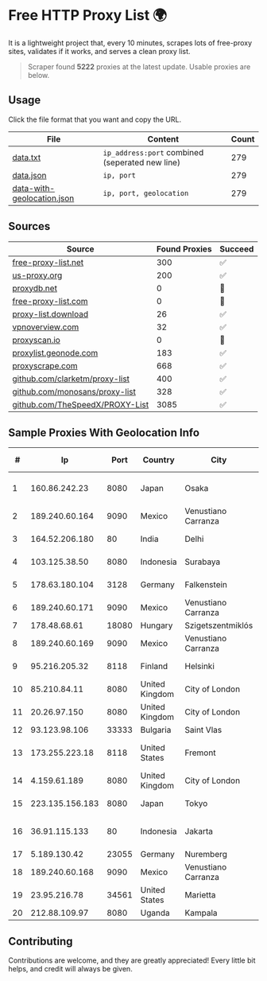 
# Free HTTP Proxy List 🌍

It is a lightweight project that, every 10 minutes, scrapes lots of free-proxy sites, validates if it works, and serves a clean proxy list.


> Scraper found **5222** proxies at the latest update. Usable proxies are below.

## Usage

Click the file format that you want and copy the URL.


|File|Content|Count|
|----|-------|-----|
|[data.txt](https://raw.githubusercontent.com/themiralay/Proxy-List-World/master/data.txt)|`ip_address:port` combined (seperated new line)|279|
|[data.json](https://raw.githubusercontent.com/themiralay/Proxy-List-World/master/data.json)|`ip, port`|279|
|[data-with-geolocation.json](https://raw.githubusercontent.com/themiralay/Proxy-List-World/master/data-with-geolocation.json)|`ip, port, geolocation`|279|

## Sources

|Source|Found Proxies|Succeed|
|------|-------------|-------|
|[free-proxy-list.net](https://free-proxy-list.net)|300|✅|
|[us-proxy.org](https://www.us-proxy.org)|200|✅|
|[proxydb.net](http://proxydb.net)|0|🚫|
|[free-proxy-list.com](https://free-proxy-list.com/?page=&port=&type%5B%5D=http&type%5B%5D=https&up_time=0&search=Search)|0|🚫|
|[proxy-list.download](https://www.proxy-list.download/HTTP)|26|✅|
|[vpnoverview.com](https://vpnoverview.com/privacy/anonymous-browsing/free-proxy-servers)|32|✅|
|[proxyscan.io](https://www.proxyscan.io)|0|🚫|
|[proxylist.geonode.com](https://proxylist.geonode.com/api/proxy-list?limit=300&page=1&sort_by=lastChecked&sort_type=desc&protocols=http,https)|183|✅|
|[proxyscrape.com](https://api.proxyscrape.com/v2/?request=displayproxies&protocol=http&timeout=10000&country=all&ssl=all&anonymity=all)|668|✅|
|[github.com/clarketm/proxy-list](https://raw.githubusercontent.com/clarketm/proxy-list/master/proxy-list-raw.txt)|400|✅|
|[github.com/monosans/proxy-list](https://raw.githubusercontent.com/monosans/proxy-list/main/proxies/http.txt)|328|✅|
|[github.com/TheSpeedX/PROXY-List](https://raw.githubusercontent.com/TheSpeedX/PROXY-List/master/http.txt)|3085|✅|


## Sample Proxies With Geolocation Info

|#|Ip|Port|Country|City|Internet Service Provider|
|-|--|----|-------|----|-------------------------|
|1|160.86.242.23|8080|Japan|Osaka|Sony Network Communications Inc|
|2|189.240.60.164|9090|Mexico|Venustiano Carranza|Uninet S.A. de C.V.|
|3|164.52.206.180|80|India|Delhi|E2E Networks Limited|
|4|103.125.38.50|8080|Indonesia|Surabaya|PT. Eka Mas Republik|
|5|178.63.180.104|3128|Germany|Falkenstein|Hetzner Online GmbH|
|6|189.240.60.171|9090|Mexico|Venustiano Carranza|Uninet S.A. de C.V.|
|7|178.48.68.61|18080|Hungary|Szigetszentmiklós|UPC|
|8|189.240.60.169|9090|Mexico|Venustiano Carranza|Uninet S.A. de C.V.|
|9|95.216.205.32|8118|Finland|Helsinki|Hetzner Online GmbH|
|10|85.210.84.11|8080|United Kingdom|City of London|Microsoft Corporation|
|11|20.26.97.150|8080|United Kingdom|City of London|Microsoft Corporation|
|12|93.123.98.106|33333|Bulgaria|Saint Vlas|SKAT TV Ltd.|
|13|173.255.223.18|8118|United States|Fremont|Akamai Technologies, Inc.|
|14|4.159.61.189|8080|United Kingdom|City of London|Microsoft Corporation|
|15|223.135.156.183|8080|Japan|Tokyo|So-net Corporation|
|16|36.91.115.133|80|Indonesia|Jakarta|PT. Telekomunikasi Indonesia|
|17|5.189.130.42|23055|Germany|Nuremberg|Contabo GmbH|
|18|189.240.60.168|9090|Mexico|Venustiano Carranza|Uninet S.A. de C.V.|
|19|23.95.216.78|34561|United States|Marietta|HostPapa|
|20|212.88.109.97|8080|Uganda|Kampala|MTN Uganda|



## Contributing

Contributions are welcome, and they are greatly appreciated! Every
little bit helps, and credit will always be given.


